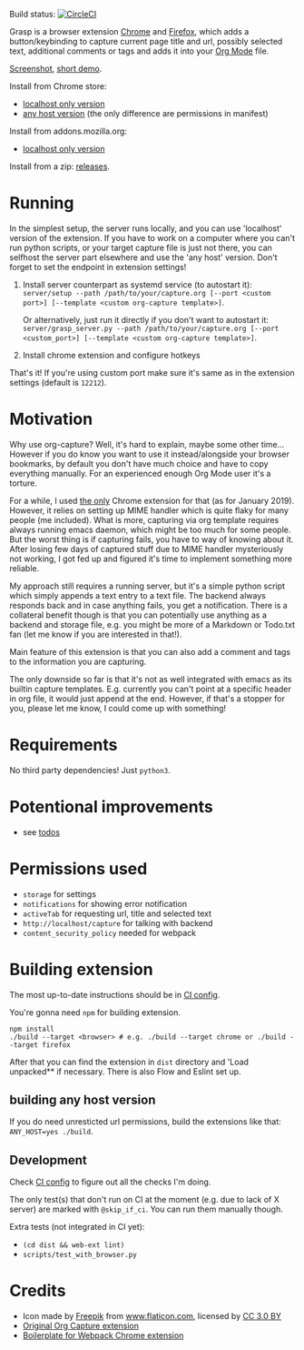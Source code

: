 Build status: [![CircleCI](https://circleci.com/gh/karlicoss/grasp.svg?style=svg)](https://circleci.com/gh/karlicoss/grasp)

Grasp is a browser extension [Chrome](https://chrome.google.com/webstore/detail/org-grasp/ohhbcfjmnbmgkajljopdjcaokbpgbgfa) and [Firefox](https://addons.mozilla.org/en-US/firefox/addon/grasp), which adds a button/keybinding to capture current page title and url,
possibly selected text, additional comments or tags and adds it into your [Org Mode](https://orgmode.org/) file.

[Screenshot](https://user-images.githubusercontent.com/291333/51799721-a984eb80-221c-11e9-9612-8eb7f553dc01.png), [short demo](https://www.youtube.com/watch?v=Z8Bk-IazdGo).

Install from Chrome store:

* [localhost only version](https://chrome.google.com/webstore/detail/org-grasp/ohhbcfjmnbmgkajljopdjcaokbpgbgfa)
* [any host version](https://chrome.google.com/webstore/detail/org-grasp-any-host/gcfhlnaalomahoampfjhinmgjikkkgep) (the only difference are permissions in manifest)

Install from addons.mozilla.org:

* [localhost only version](https://addons.mozilla.org/en-US/firefox/addon/grasp)

Install from a zip: [releases](https://github.com/karlicoss/grasp/releases).

# Running
In the simplest setup, the server runs locally, and you can use 'localhost' version of the extension. If you have to work on a computer where you can't run python scripts,
or your target capture file is just not there, you can selfhost the server part elsewhere and use the 'any host' version. Don't forget to set the endpoint in extension settings!

1. Install server counterpart as systemd service (to autostart it): `server/setup --path /path/to/your/capture.org [--port <custom port>] [--template <custom org-capture template>]`.

    Or alternatively, just run it directly if you don't want to autostart it: `server/grasp_server.py --path /path/to/your/capture.org [--port <custom_port>] [--template <custom org-capture template>]`.
2. Install chrome extension and configure hotkeys

That's it! If you're using custom port make sure it's same as in the extension settings (default is `12212`).

# Motivation
Why use org-capture? Well, it's hard to explain, maybe some other time... However if you do know you want to use it instead/alongside your browser bookmarks, by default
you don't have much choice and have to copy everything manually. For an experienced enough Org Mode user it's a torture. 

For a while, I used [the only](https://github.com/sprig/org-capture-extension) Chrome extension for that (as for January 2019). However, it relies on setting up MIME
handler which is quite flaky for many people (me included). What is more, capturing via org template requires always running emacs daemon, which might be too much for some people.
But the worst thing is if capturing fails, you have to way of knowing about it. After losing few days of captured stuff due to MIME handler mysteriously not working,
I got fed up and figured it's time to implement something more reliable. 

My approach still requires a running server, but it's a simple python script which simply appends a text entry to a text file. The backend always responds back and in case anything
fails, you get a notification.
There is a collateral benefit though is that you can potentially use anything as a backend and storage file, e.g. you might be more of a Markdown or Todo.txt fan (let me know if you are interested in that!).

Main feature of this extension is that you can also add a comment and tags to the information you are capturing.

The only downside so far is that it's not as well integrated with emacs as its builtin capture templates. E.g. currently you can't point at a specific header in org file, it would just append at the end.
However, if that's a stopper for you, please let me know, I could come up with something!

# Requirements
No third party dependencies! Just `python3`.


# Potentional improvements
* see [todos](./TODO.org)

# Permissions used
* `storage` for settings
* `notifications` for showing error notification
* `activeTab` for requesting url, title and selected text
* `http://localhost/capture` for talking with backend
* `content_security_policy` needed for webpack

# Building extension
The most up-to-date instructions should be in [CI config](./.circleci/config.yml).

You're gonna need `npm` for building extension.

    npm install
    ./build --target <browser> # e.g. ./build --target chrome or ./build --target firefox
    
After that you can find the extension in `dist` directory and 'Load unpacked** if necessary. There is also Flow and Eslint set up.

## building any host version
If you do need unresticted url permissions, build the extensions like that: `ANY_HOST=yes ./build`.

## Development
Check [CI config](./.circleci/config.yml) to figure out all the checks I'm doing.

The only test(s) that don't run on CI at the moment (e.g. due to lack of X server) are marked with `@skip_if_ci`. You can run them manually though.

Extra tests (not integrated in CI yet):

- `(cd dist && web-ext lint)`
- `scripts/test_with_browser.py`


# Credits
* Icon made by <a href="https://www.freepik.com/" title="Freepik">Freepik</a> from <a href="https://www.flaticon.com/" 			    title="Flaticon">www.flaticon.com</a>, licensed by <a href="http://creativecommons.org/licenses/by/3.0/" 			    title="Creative Commons BY 3.0" target="_blank">CC 3.0 BY</a>
* [Original Org Capture extension](https://github.com/sprig/org-capture-extension)
* [Boilerplate for Webpack Chrome extension](https://github.com/samuelsimoes/chrome-extension-webpack-boilerplate)

